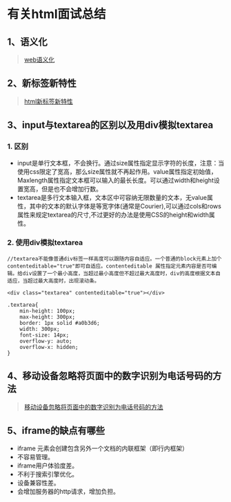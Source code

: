 # 有关html面试总结

## 1、语义化

>[web语义化](https://www.runoob.com/web/web-semantic.html)

## 2、新标签新特性

>[html新标签新特性](https://www.cnblogs.com/sun-web/p/10682465.html)

## 3、input与textarea的区别以及用div模拟textarea

### 1. 区别
+ input是单行文本框，不会换行。通过size属性指定显示字符的长度，注意：当使用css限定了宽高，那么size属性就不再起作用。value属性指定初始值，Maxlength属性指定文本框可以输入的最长长度。可以通过width和height设置宽高，但是也不会增加行数。
+ textarea是多行文本输入框，文本区中可容纳无限数量的文本，无value属性，其中的文本的默认字体是等宽字体(通常是Courier),可以通过cols和rows属性来规定textarea的尺寸,不过更好的办法是使用CSS的height和width属性。

### 2. 使用div模拟textarea
```
//textarea不能像普通div标签一样高度可以跟随内容自适应。一个普通的block元素上加个contenteditable="true"即可自适应。contenteditable 属性指定元素内容是否可编辑。给div设置了一个最小高度，当超过最小高度但不超过最大高度时，div的高度根据文本自适应，当超过最大高度时，出现滚动条。

<div class="textarea" contenteditable="true"></div>

.textarea{
    min-height: 100px;
    max-height: 300px;
    border: 1px solid #a0b3d6; 
    width: 300px;
    font-size: 14px;
    overflow-y: auto;
    overflow-x: hidden;
}
``` 
## 4、移动设备忽略将页面中的数字识别为电话号码的方法

>[移动设备忽略将页面中的数字识别为电话号码的方法](https://blog.csdn.net/shuidinaozhongyan/article/details/73194556)

## 5、iframe的缺点有哪些

+ iframe 元素会创建包含另外一个文档的内联框架（即行内框架）
+ 不容易管理。
+ iframe用户体验度差。
+ 不利于搜索引擎优化。
+ 设备兼容性差。
+ 会增加服务器的http请求，增加负担。
